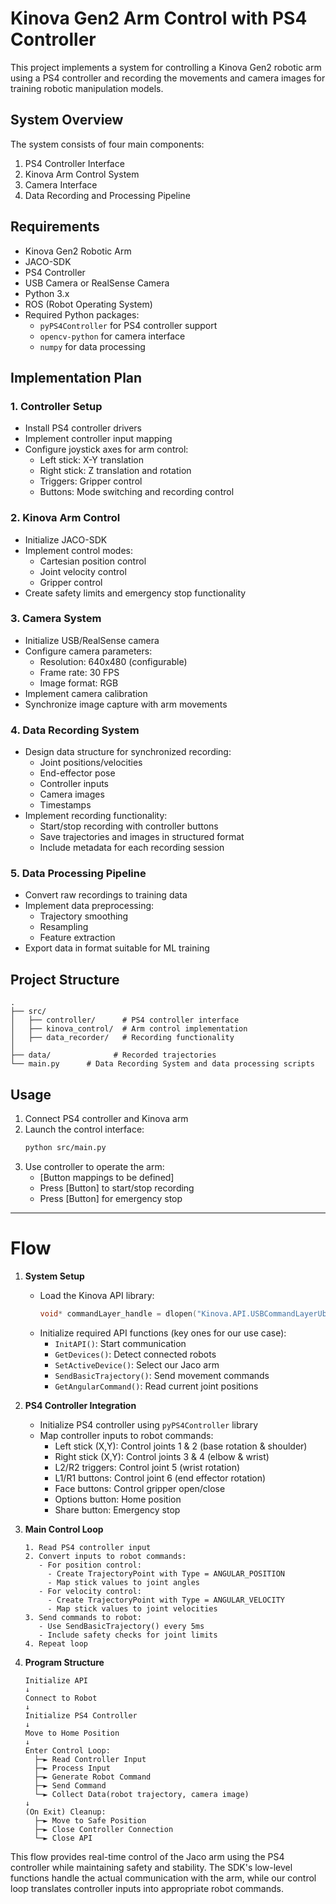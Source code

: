 # Kinova Gen2 Arm Control with PS4 Controller

This project implements a system for controlling a Kinova Gen2 robotic arm using a PS4 controller and recording the movements and camera images for training robotic manipulation models.

## System Overview

The system consists of four main components:
1. PS4 Controller Interface
2. Kinova Arm Control System
3. Camera Interface
4. Data Recording and Processing Pipeline

## Requirements

- Kinova Gen2 Robotic Arm
- JACO-SDK
- PS4 Controller
- USB Camera or RealSense Camera
- Python 3.x
- ROS (Robot Operating System)
- Required Python packages:
  - `pyPS4Controller` for PS4 controller support
  - `opencv-python` for camera interface
  - `numpy` for data processing


## Implementation Plan

### 1. Controller Setup
- Install PS4 controller drivers
- Implement controller input mapping
- Configure joystick axes for arm control:
  - Left stick: X-Y translation
  - Right stick: Z translation and rotation
  - Triggers: Gripper control
  - Buttons: Mode switching and recording control

### 2. Kinova Arm Control
- Initialize JACO-SDK
- Implement control modes:
  - Cartesian position control
  - Joint velocity control
  - Gripper control
- Create safety limits and emergency stop functionality

### 3. Camera System
- Initialize USB/RealSense camera
- Configure camera parameters:
  - Resolution: 640x480 (configurable)
  - Frame rate: 30 FPS
  - Image format: RGB
- Implement camera calibration
- Synchronize image capture with arm movements

### 4. Data Recording System
- Design data structure for synchronized recording:
  - Joint positions/velocities
  - End-effector pose
  - Controller inputs
  - Camera images
  - Timestamps
- Implement recording functionality:
  - Start/stop recording with controller buttons
  - Save trajectories and images in structured format
  - Include metadata for each recording session

### 5. Data Processing Pipeline
- Convert raw recordings to training data
- Implement data preprocessing:
  - Trajectory smoothing
  - Resampling
  - Feature extraction
- Export data in format suitable for ML training

## Project Structure
```
.
├── src/
│   ├── controller/      # PS4 controller interface
│   ├── kinova_control/  # Arm control implementation
│   ├── data_recorder/   # Recording functionality
│   
├── data/              # Recorded trajectories
└── main.py      # Data Recording System and data processing scripts
```

## Usage

1. Connect PS4 controller and Kinova arm
2. Launch the control interface:
   ```bash
   python src/main.py
   ```
3. Use controller to operate the arm:
   - [Button mappings to be defined]
   - Press [Button] to start/stop recording
   - Press [Button] for emergency stop





---


# Flow

1. **System Setup**
   - Load the Kinova API library:
     ```cpp
     void* commandLayer_handle = dlopen("Kinova.API.USBCommandLayerUbuntu.so", RTLD_NOW|RTLD_GLOBAL);
     ```
   - Initialize required API functions (key ones for our use case):
     - `InitAPI()`: Start communication
     - `GetDevices()`: Detect connected robots
     - `SetActiveDevice()`: Select our Jaco arm
     - `SendBasicTrajectory()`: Send movement commands
     - `GetAngularCommand()`: Read current joint positions

2. **PS4 Controller Integration**
   - Initialize PS4 controller using `pyPS4Controller` library
   - Map controller inputs to robot commands:
     - Left stick (X,Y): Control joints 1 & 2 (base rotation & shoulder)
     - Right stick (X,Y): Control joints 3 & 4 (elbow & wrist)
     - L2/R2 triggers: Control joint 5 (wrist rotation)
     - L1/R1 buttons: Control joint 6 (end effector rotation)
     - Face buttons: Control gripper open/close
     - Options button: Home position
     - Share button: Emergency stop

3. **Main Control Loop**
   ```
   1. Read PS4 controller input
   2. Convert inputs to robot commands:
      - For position control:
        - Create TrajectoryPoint with Type = ANGULAR_POSITION
        - Map stick values to joint angles
      - For velocity control:
        - Create TrajectoryPoint with Type = ANGULAR_VELOCITY
        - Map stick values to joint velocities
   3. Send commands to robot:
      - Use SendBasicTrajectory() every 5ms
      - Include safety checks for joint limits
   4. Repeat loop
   ```


5. **Program Structure**
   ```
   Initialize API
   ↓
   Connect to Robot
   ↓
   Initialize PS4 Controller
   ↓
   Move to Home Position
   ↓
   Enter Control Loop:
     ├─► Read Controller Input
     ├─► Process Input
     ├─► Generate Robot Command
     ├─► Send Command
     └─► Collect Data(robot trajectory, camera image)
   ↓
   (On Exit) Cleanup:
     ├─► Move to Safe Position
     ├─► Close Controller Connection
     └─► Close API
   ```

This flow provides real-time control of the Jaco arm using the PS4 controller while maintaining safety and stability. The SDK's low-level functions handle the actual communication with the arm, while our control loop translates controller inputs into appropriate robot commands.
